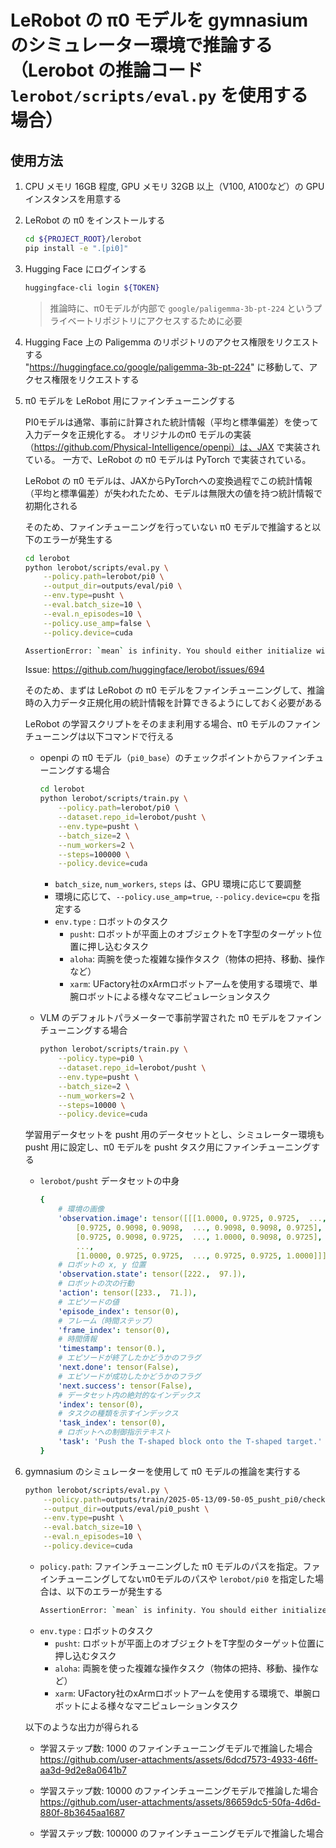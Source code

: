 # LeRobot の π0 モデルを gymnasium のシミュレーター環境で推論する（Lerobot の推論コード `lerobot/scripts/eval.py` を使用する場合）

## 使用方法

1. CPU メモリ 16GB 程度, GPU メモリ 32GB 以上（V100, A100など）の GPU インスタンスを用意する

1. LeRobot の π0 をインストールする<br>
    ```sh
    cd ${PROJECT_ROOT}/lerobot
    pip install -e ".[pi0]"
    ```

1. Hugging Face にログインする
    ```sh
    huggingface-cli login ${TOKEN}
    ```

    > 推論時に、π0モデルが内部で `google/paligemma-3b-pt-224` というプライベートリポジトリにアクセスするために必要

1. Hugging Face 上の Paligemma のリポジトリのアクセス権限をリクエストする<br>
    "https://huggingface.co/google/paligemma-3b-pt-224" に移動して、アクセス権限をリクエストする

1. π0 モデルを LeRobot 用にファインチューニングする

    PI0モデルは通常、事前に計算された統計情報（平均と標準偏差）を使って入力データを正規化する。
    オリジナルのπ0 モデルの実装（https://github.com/Physical-Intelligence/openpi）は、JAX で実装されている。
    一方で、LeRobot の π0 モデルは PyTorch で実装されている。

    LeRobot の π0 モデルは、JAXからPyTorchへの変換過程でこの統計情報（平均と標準偏差）が失われたため、モデルは無限大の値を持つ統計情報で初期化される

    そのため、ファインチューニングを行っていない π0 モデルで推論すると以下のエラーが発生する

    ```sh
    cd lerobot
    python lerobot/scripts/eval.py \
        --policy.path=lerobot/pi0 \
        --output_dir=outputs/eval/pi0 \
        --env.type=pusht \
        --eval.batch_size=10 \
        --eval.n_episodes=10 \
        --policy.use_amp=false \
        --policy.device=cuda
    ```
    ```sh
    AssertionError: `mean` is infinity. You should either initialize with `stats` as an argument, or use a pretrained model.
    ```
    Issue: https://github.com/huggingface/lerobot/issues/694

    そのため、まずは LeRobot の π0 モデルをファインチューニングして、推論時の入力データ正規化用の統計情報を計算できるようにしておく必要がある

    LeRobot の学習スクリプトをそのまま利用する場合、π0 モデルのファインチューニングは以下コマンドで行える

    - openpi の π0 モデル（`pi0_base`）のチェックポイントからファインチューニングする場合
        ```sh
        cd lerobot
        python lerobot/scripts/train.py \
            --policy.path=lerobot/pi0 \
            --dataset.repo_id=lerobot/pusht \
            --env.type=pusht \
            --batch_size=2 \
            --num_workers=2 \
            --steps=100000 \
            --policy.device=cuda
        ```
        - `batch_size`, `num_workers`, `steps` は、GPU 環境に応じて要調整
        - 環境に応じて、`--policy.use_amp=true`, `--policy.device=cpu` を指定する
        - `env.type` : ロボットのタスク
            - `pusht`: ロボットが平面上のオブジェクトをT字型のターゲット位置に押し込むタスク
            - `aloha`: 両腕を使った複雑な操作タスク（物体の把持、移動、操作など）
            - `xarm`: UFactory社のxArmロボットアームを使用する環境で、単腕ロボットによる様々なマニピュレーションタスク

    - VLM のデフォルトパラメーターで事前学習された π0 モデルをファインチューニングする場合
        ```sh
        python lerobot/scripts/train.py \
            --policy.type=pi0 \
            --dataset.repo_id=lerobot/pusht \
            --env.type=pusht \
            --batch_size=2 \
            --num_workers=2 \
            --steps=10000 \
            --policy.device=cuda
        ```

    学習用データセットを pusht 用のデータセットとし、シミュレーター環境も pusht 用に設定し、π0 モデルを pusht タスク用にファインチューニングする

    - `lerobot/pusht` データセットの中身

        ```yml
        {
            # 環境の画像
            'observation.image': tensor([[[1.0000, 0.9725, 0.9725,  ..., 0.9725, 0.9725, 1.0000],
                [0.9725, 0.9098, 0.9098,  ..., 0.9098, 0.9098, 0.9725],
                [0.9725, 0.9098, 0.9725,  ..., 1.0000, 0.9098, 0.9725],
                ...,
                [1.0000, 0.9725, 0.9725,  ..., 0.9725, 0.9725, 1.0000]]]),
            # ロボットの x, y 位置
            'observation.state': tensor([222.,  97.]),
            # ロボットの次の行動
            'action': tensor([233.,  71.]),
            # エピソードの値
            'episode_index': tensor(0),
            # フレーム（時間ステップ）
            'frame_index': tensor(0),
            # 時間情報
            'timestamp': tensor(0.),
            # エピソードが終了したかどうかのフラグ
            'next.done': tensor(False),
            # エピソードが成功したかどうかのフラグ
            'next.success': tensor(False),
            # データセット内の絶対的なインデックス
            'index': tensor(0),
            # タスクの種類を示すインデックス
            'task_index': tensor(0),
            # ロボットへの制御指示テキスト
            'task': 'Push the T-shaped block onto the T-shaped target.'
        }
        ```

1. gymnasium のシミュレーターを使用して π0 モデルの推論を実行する

    ```sh
    python lerobot/scripts/eval.py \
        --policy.path=outputs/train/2025-05-13/09-50-05_pusht_pi0/checkpoints/last/pretrained_model \
        --output_dir=outputs/eval/pi0_pusht \
        --env.type=pusht \
        --eval.batch_size=10 \
        --eval.n_episodes=10 \
        --policy.device=cuda
    ```
    - `policy.path`: ファインチューニングした π0 モデルのパスを指定。ファインチューニングしてないπ0モデルのパスや `lerobot/pi0` を指定した場合は、以下のエラーが発生する
        ```sh
        AssertionError: `mean` is infinity. You should either initialize with `stats` as an argument, or use a pretrained model.
        ```
    - `env.type` : ロボットのタスク
        - `pusht`: ロボットが平面上のオブジェクトをT字型のターゲット位置に押し込むタスク
        - `aloha`: 両腕を使った複雑な操作タスク（物体の把持、移動、操作など）
        - `xarm`: UFactory社のxArmロボットアームを使用する環境で、単腕ロボットによる様々なマニピュレーションタスク

    以下のような出力が得られる

    - 学習ステップ数: 1000 のファインチューニングモデルで推論した場合<br>
        https://github.com/user-attachments/assets/6dcd7573-4933-46ff-aa3d-9d2e8a0641b7

    - 学習ステップ数: 10000 のファインチューニングモデルで推論した場合<br>
        https://github.com/user-attachments/assets/86659dc5-50fa-4d6d-880f-8b3645aa1687

    - 学習ステップ数: 100000 のファインチューニングモデルで推論した場合<br>
